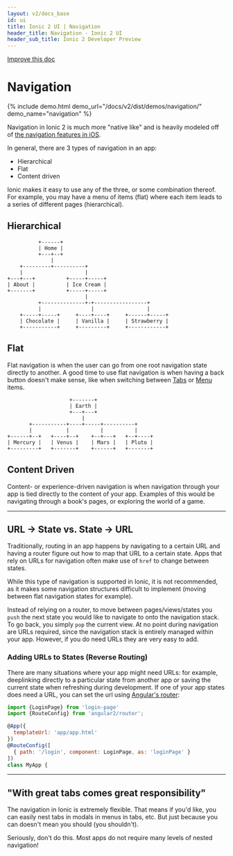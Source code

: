 ```yaml
---
layout: v2/docs_base
id: ui
title: Ionic 2 UI | Navigation
header_title: Navigation - Ionic 2 UI
header_sub_title: Ionic 2 Developer Preview
---
```

<div class="improve-docs">
  <a href='https://github.com/driftyco/ionic-site/edit/ionic2/docs/v2/ui/navigation/index.md'>
    Improve this doc
  </a>
</div>

<h1 class="title">Navigation</h1>

{% include demo.html demo_url="/docs/v2/dist/demos/navigation/" demo_name="navigation" %}

Navigation in Ionic 2 is much more "native like" and is heavily modeled off of [the navigation features in iOS](https://developer.apple.com/library/ios/documentation/UserExperience/Conceptual/MobileHIG/Navigation.html).

In general, there are 3 types of navigation in an app:

 - Hierarchical
 - Flat
 - Content driven

 Ionic makes it easy to use any of the three, or some combination thereof. For example, you may have a menu of items (flat) where each item leads to a series of different pages (hierarchical).

<h2 id="Hierarchical">Hierarchical</h2>

```
          +------+                                           
          | Home |                                           
          +---+--+                                           
              |                                                        
    +---------+----------+                                       
    |                    |                                       
+---+---+          +-----+-----+                      
| About |          | Ice Cream |                      
+-------+          +-----+-----+                      
                         |                                       
          +--------------+-+-----------------+             
          |                |                 |             
    +-----+-----+     +----+----+     +------+-----+
    | Chocolate |     | Vanilla |     | Strawberry |
    +-----------+     +---------+     +------------+
```

<h2 id="Flat">Flat</h2>

Flat navigation is when the user can go from one root navigation state directly to another. A good time to use flat navigation is when having a back button doesn't make sense, like when switching between [Tabs](../tabs/) or [Menu](../menu) items.

```
                    +-------+                  
                    | Earth |                  
                    +---+---+                  
                        |                      
       +-----------+----+-----+----------+     
       |           |          |          |     
+------+--+   +----+--+    +--+---+   +--+----+
| Mercury |   | Venus |    | Mars |   | Pluto |
+---------+   +-------+    +------+   +-------+
```

<h2 id="Content_Driven">Content Driven</h2>

Content- or experience-driven navigation is when navigation through your app is tied directly to the content of your app.  Examples of this would be navigating through a book's pages, or exploring the world of a game.

--------------

<h2 id="URL_to_State_vs_Just_States">URL -> State vs. State -> URL</h2>

Traditionally, routing in an app happens by navigating to a certain URL and having a router figure out how to map that URL to a certain state.  Apps that rely on URLs for navigation often make use of `href` to change between states.

While this type of navigation is supported in Ionic, it is not recommended, as it makes some navigation structures difficult to implement (moving between flat navigation states for example).

Instead of relying on a router, to move between pages/views/states you `push` the next state you would like to navigate to onto the navigation stack. To go back, you simply `pop` the current view.  At no point during navigation are URLs required, since the navigation stack is entirely managed within your app. However, if you do need URLs they are very easy to add.  

 <h3 id="Adding_URLs">Adding URLs to States (Reverse Routing)</h3>

 There are many situations where your app might need URLs: for example, deeplinking directly to a particular state from another app or saving the current state when refreshing during development. If one of your app states does need a URL, you can set the url using [Angular's router]():  

 ```js
 import {LoginPage} from 'login-page'
 import {RouteConfig} from 'angular2/router';

 @App({
   templateUrl: 'app/app.html'
 })
 @RouteConfig([
   { path: '/login', component: LoginPage, as: 'loginPage' }
 ])
 class MyApp {
 ```

-----------

 <h2 id="spidey">"With great tabs comes great responsibility"</h2>

 The navigation in Ionic is extremely flexible.  That means if you'd like, you can easily nest tabs in modals in menus in tabs, etc. But just because you can doesn't mean you should (you shouldn't).

 Seriously, don't do this.  Most apps do not require many levels of nested navigation!

